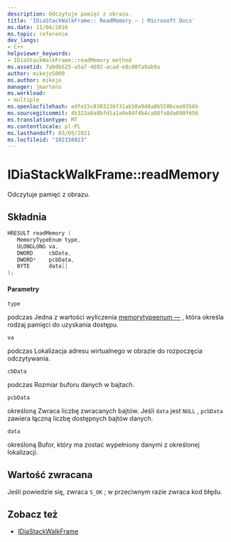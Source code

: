 ```yaml
---
description: Odczytuje pamięć z obrazu.
title: 'IDiaStackWalkFrame:: ReadMemory — | Microsoft Docs'
ms.date: 11/04/2016
ms.topic: reference
dev_langs:
- C++
helpviewer_keywords:
- IDiaStackWalkFrame::readMemory method
ms.assetid: 7ab0b525-a5a7-4692-acad-e8c00fa9ab9a
author: mikejo5000
ms.author: mikejo
manager: jmartens
ms.workload:
- multiple
ms.openlocfilehash: edfe15c8303236f31ab50a948a8b5506cee0356b
ms.sourcegitcommit: 4b323a8a8bfd1a1a9e84f4b4ca88fa8da690f656
ms.translationtype: MT
ms.contentlocale: pl-PL
ms.lasthandoff: 03/05/2021
ms.locfileid: "102158923"
---
```

# <a name="idiastackwalkframereadmemory"></a>IDiaStackWalkFrame::readMemory
Odczytuje pamięć z obrazu.

## <a name="syntax"></a>Składnia

```C++
HRESULT readMemory ( 
   MemoryTypeEnum type,
   ULONGLONG va,
   DWORD     cbData,
   DWORD*    pcbData,
   BYTE      data[]
);
```

#### <a name="parameters"></a>Parametry
 `type`

podczas Jedna z wartości wyliczenia [memorytypeenum —](../../debugger/debug-interface-access/memorytypeenum.md) , która określa rodzaj pamięci do uzyskania dostępu.

 `va`

podczas Lokalizacja adresu wirtualnego w obrazie do rozpoczęcia odczytywania.

 `cbData`

podczas Rozmiar buforu danych w bajtach.

 `pcbData`

określoną Zwraca liczbę zwracanych bajtów. Jeśli `data` jest `NULL` , `pcbData` zawiera łączną liczbę dostępnych bajtów danych.

 `data`

określoną Bufor, który ma zostać wypełniony danymi z określonej lokalizacji.

## <a name="return-value"></a>Wartość zwracana
 Jeśli powiedzie się, zwraca `S_OK` ; w przeciwnym razie zwraca kod błędu.

## <a name="see-also"></a>Zobacz też
- [IDiaStackWalkFrame](../../debugger/debug-interface-access/idiastackwalkframe.md)
